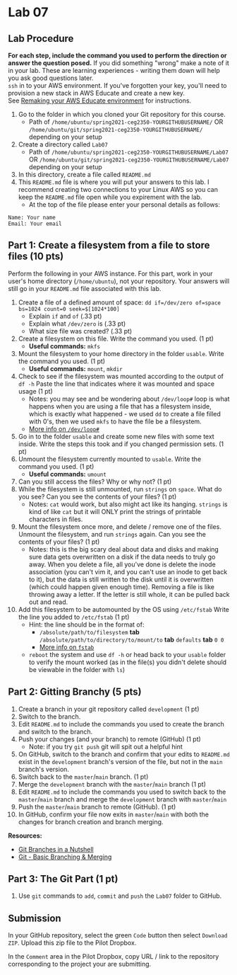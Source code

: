 # Lab 07

## Lab Procedure

**For each step, include the command you used to perform the direction or answer the question posed.** If you did something "wrong" make a note of it in your lab. These are learning experiences - writing them down will help you ask good questions later.  
`ssh` in to your AWS environment. If you've forgotten your key, you'll need to provision a new stack in AWS Educate and create a new key.  
See [Remaking your AWS Educate environment](../../..) for instructions.

1. Go to the folder in which you cloned your Git repository for this course.
   - Path of `/home/ubuntu/spring2021-ceg2350-YOURGITHUBUSERNAME/` OR `/home/ubuntu/git/spring2021-ceg2350-YOURGITHUBUSERNAME/` depending on your setup
2. Create a directory called `Lab07`
   - Path of `/home/ubuntu/spring2021-ceg2350-YOURGITHUBUSERNAME/Lab07` OR `/home/ubuntu/git/spring2021-ceg2350-YOURGITHUBUSERNAME/Lab07` depending on your setup
3. In this directory, create a file called `README.md`
4. This `README.md` file is where you will put your answers to this lab. I recommend creating two connections to your Linux AWS so you can keep the `README.md` file open while you expirement with the lab.
   - At the top of the file please enter your personal details as follows:

```
Name: Your name
Email: Your email

```

## Part 1: Create a filesystem from a file to store files (10 pts)

Perform the following in your AWS instance.  For this part, work in your user's home directory (`/home/ubuntu`), not your repository.  Your answers will still go in your `README.md` file associated with this lab.

1. Create a file of a defined amount of space: `dd if=/dev/zero of=space bs=1024 count=0 seek=$[1024*100]`
   - Explain `if` and `of` (.33 pt)
   - Explain what `/dev/zero` is (.33 pt)
   - What size file was created? (.33 pt)
2. Create a filesystem on this file.  Write the command you used. (1 pt)
   - **Useful commands:** `mkfs`
3. Mount the filesystem to your home directory in the folder `usable`.  Write the command you used. (1 pt)
   - **Useful commands:** `mount`, `mkdir`
4. Check to see if the filesystem was mounted according to the output of `df -h`  Paste the line that indicates where it was mounted and space usage (1 pt)
   - Notes: you may see and be wondering about `/dev/loop#`  loop is what happens when you are using a file that has a filesystem inside, which is exactly what happened - we used `dd` to create a file filled with 0's, then we used `mkfs` to have the file be a filesystem.
   - [More info on `/dev/loop#`](https://en.wikipedia.org/wiki/Loop_device)
5. Go in to the folder `usable` and create some new files with some text inside.  Write the steps this took and if you changed permission sets. (1 pt)
6. Unmount the filesystem currently mounted to `usable`.  Write the command you used. (1 pt)
   - **Useful commands:** `umount`
7. Can you still access the files?  Why or why not? (1 pt)
8. While the filesystem is still unmounted, run `strings` on `space`.  What do you see?  Can you see the contents of your files? (1 pt)
   - Notes: `cat` would work, but also might act like its hanging.  `strings` is kind of like `cat` but it will ONLY print the strings of printable characters in files.
9. Mount the filesystem once more, and delete / remove one of the files.  Unmount the filesystem, and run `strings` again.  Can you see the contents of your files? (1 pt)
   - Notes: this is the big scary deal about data and disks and making sure data gets overwritten on a disk if the data needs to truly go away.  When you delete a file, all you've done is delete the inode association (you can't vim it, and you can't use an inode to get back to it), but the data is still written to the disk until it is overwritten (which could happen given enough time).  Removing a file is like throwing away a letter.  If the letter is still whole, it can be pulled back out and read.
10. Add this filesystem to be automounted by the OS using `/etc/fstab` Write the line you added to `/etc/fstab` (1 pt)
      - Hint: the line should be in the format of:
         - `/absolute/path/to/filesystem` **tab** `/absolute/path/to/directory/to/mount/to` **tab** `defaults` **tab** `0 0`
         - [More info on `fstab`](https://en.wikipedia.org/wiki/Fstab)
      - `reboot` the system and use `df -h` or head back to your `usable` folder to verify the mount worked (as in the file(s) you didn't delete should be viewable in the folder with `ls`)

## Part 2: Gitting Branchy (5 pts)

1. Create a branch in your git repository called `development` (1 pt)
2. Switch to the branch.
3. Edit `README.md` to include the commands you used to create the branch and switch to the branch.
4. Push your changes (and your branch) to remote (GitHub) (1 pt)
   - Note: if you try `git push` git will spit out a helpful hint
5. On GitHub, switch to the branch and confirm that your edits to `README.md` exist in the `development` branch's version of the file, but not in the `main` branch's version.
6. Switch back to the `master`/`main` branch. (1 pt)
7. Merge the `development` branch with the `master`/`main` branch (1 pt)
8. Edit `README.md` to include the commands you used to switch back to the `master`/`main` branch and merge the `development` branch with `master`/`main`
9. Push the `master`/`main` branch to remote (GitHub). (1 pt)
10. In GitHub, confirm your file now exits in `master`/`main` with both the changes for branch creation and branch merging.

**Resources:**

- [Git Branches in a Nutshell](https://git-scm.com/book/en/v2/Git-Branching-Branches-in-a-Nutshell)
- [Git - Basic Branching & Merging](https://git-scm.com/book/en/v2/Git-Branching-Basic-Branching-and-Merging)

## Part 3: The Git Part (1 pt)

1. Use `git` commands to `add`, `commit` and `push` the `Lab07` folder to GitHub.

## Submission

In your GitHub repository, select the green `Code` button then select `Download ZIP`. Upload this zip file to the Pilot Dropbox.

In the `Comment` area in the Pilot Dropbox, copy URL / link to the repository corresponding to the project your are submitting.